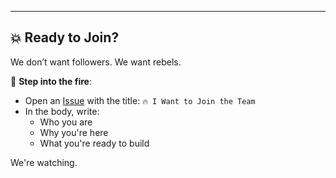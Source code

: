 ---

## 💥 Ready to Join?

We don’t want followers. We want rebels.

📌 **Step into the fire**:
- Open an [Issue](../../issues) with the title: `🔥 I Want to Join the Team`
- In the body, write:
  - Who you are
  - Why you're here
  - What you're ready to build

We're watching.
